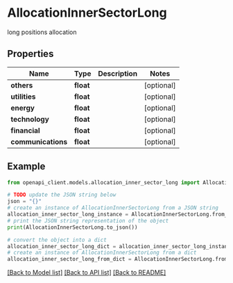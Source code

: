 # AllocationInnerSectorLong

long positions allocation

## Properties

Name | Type | Description | Notes
------------ | ------------- | ------------- | -------------
**others** | **float** |  | [optional] 
**utilities** | **float** |  | [optional] 
**energy** | **float** |  | [optional] 
**technology** | **float** |  | [optional] 
**financial** | **float** |  | [optional] 
**communications** | **float** |  | [optional] 

## Example

```python
from openapi_client.models.allocation_inner_sector_long import AllocationInnerSectorLong

# TODO update the JSON string below
json = "{}"
# create an instance of AllocationInnerSectorLong from a JSON string
allocation_inner_sector_long_instance = AllocationInnerSectorLong.from_json(json)
# print the JSON string representation of the object
print(AllocationInnerSectorLong.to_json())

# convert the object into a dict
allocation_inner_sector_long_dict = allocation_inner_sector_long_instance.to_dict()
# create an instance of AllocationInnerSectorLong from a dict
allocation_inner_sector_long_from_dict = AllocationInnerSectorLong.from_dict(allocation_inner_sector_long_dict)
```
[[Back to Model list]](../README.md#documentation-for-models) [[Back to API list]](../README.md#documentation-for-api-endpoints) [[Back to README]](../README.md)


